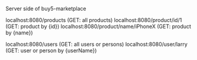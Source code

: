 Server side of buy5-marketplace

localhost:8080/products (GET: all products)
localhost:8080/product/id/1 (GET: product by {id})
localhost:8080/product/name/iPhoneX (GET: product by {name})

localhost:8080/users (GET: all users or persons)
localhost:8080/user/larry (GET: user or person by {userName})
